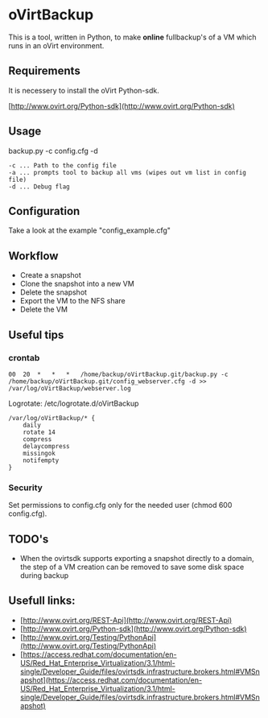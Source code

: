 # oVirtBackup

This is a tool, written in Python, to make **online** fullbackup's of a VM which runs in an oVirt environment.

## Requirements

It is necessery to install the oVirt Python-sdk.

[http://www.ovirt.org/Python-sdk](http://www.ovirt.org/Python-sdk)

## Usage

backup.py -c config.cfg -d

	-c ... Path to the config file
	-a ... prompts tool to backup all vms (wipes out vm list in config file)
	-d ... Debug flag

## Configuration

Take a look at the example "config_example.cfg"

## Workflow

* Create a snapshot
* Clone the snapshot into a new VM
* Delete the snapshot
* Export the VM to the NFS share
* Delete the VM

## Useful tips

### crontab

	00  20  *   *   *   /home/backup/oVirtBackup.git/backup.py -c /home/backup/oVirtBackup.git/config_webserver.cfg -d >> /var/log/oVirtBackup/webserver.log 

Logrotate: /etc/logrotate.d/oVirtBackup

	/var/log/oVirtBackup/* {
    	daily
    	rotate 14
    	compress
    	delaycompress
    	missingok
    	notifempty
	}
	
### Security

Set permissions to config.cfg only for the needed user (chmod 600 config.cfg).

## TODO's

* When the ovirtsdk supports exporting a snapshot directly to a domain, the step of a VM creation can be removed to save some disk space during backup

## Usefull links:

* [http://www.ovirt.org/REST-Api](http://www.ovirt.org/REST-Api)
* [http://www.ovirt.org/Python-sdk](http://www.ovirt.org/Python-sdk)
* [http://www.ovirt.org/Testing/PythonApi](http://www.ovirt.org/Testing/PythonApi)
* [https://access.redhat.com/documentation/en-US/Red_Hat_Enterprise_Virtualization/3.1/html-single/Developer_Guide/files/ovirtsdk.infrastructure.brokers.html#VMSnapshot](https://access.redhat.com/documentation/en-US/Red_Hat_Enterprise_Virtualization/3.1/html-single/Developer_Guide/files/ovirtsdk.infrastructure.brokers.html#VMSnapshot)
